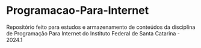 # Programacao-Para-Internet

Repositório feito para estudos e armazenamento de conteúdos da disciplina de Programação Para Internet do Instituto Federal de Santa Catarina - 2024.1
